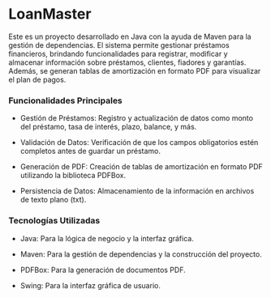 
# LoanMaster

Este es un proyecto desarrollado en Java con la ayuda de Maven para la gestión de dependencias. El sistema permite gestionar préstamos financieros, brindando funcionalidades para registrar, modificar y almacenar información sobre préstamos, clientes, fiadores y garantías. Además, se generan tablas de amortización en formato PDF para visualizar el plan de pagos.

### Funcionalidades Principales

- Gestión de Préstamos: Registro y actualización de datos como monto del préstamo, tasa de interés, plazo, balance, y más.

- Validación de Datos: Verificación de que los campos obligatorios estén completos antes de guardar un préstamo.

- Generación de PDF: Creación de tablas de amortización en formato PDF utilizando la biblioteca PDFBox.

- Persistencia de Datos: Almacenamiento de la información en archivos de texto plano (txt).

### Tecnologías Utilizadas

- Java: Para la lógica de negocio y la interfaz gráfica.

- Maven: Para la gestión de dependencias y la 
    construcción del proyecto.

- PDFBox: Para la generación de documentos PDF.

- Swing: Para la interfaz gráfica de usuario.

